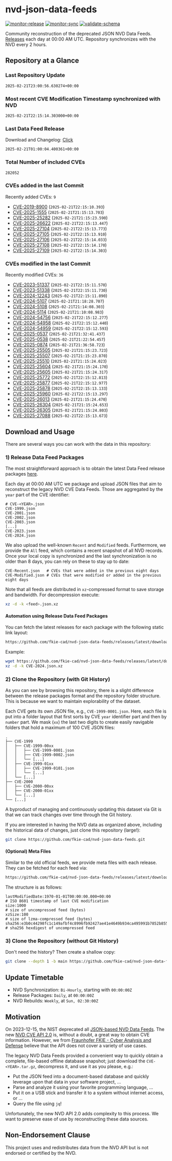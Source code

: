 # nvd-json-data-feeds

[![monitor-release](https://github.com/fkie-cad/nvd-json-data-feeds/actions/workflows/monitor_release.yml/badge.svg)](https://github.com/fkie-cad/nvd-json-data-feeds/actions/workflows/monitor_release.yml)
[![monitor-sync](https://github.com/fkie-cad/nvd-json-data-feeds/actions/workflows/monitor_sync.yml/badge.svg)](https://github.com/fkie-cad/nvd-json-data-feeds/actions/workflows/monitor_sync.yml)
[![validate-schema](https://github.com/fkie-cad/nvd-json-data-feeds/actions/workflows/validate_schema.yml/badge.svg)](https://github.com/fkie-cad/nvd-json-data-feeds/actions/workflows/validate_schema.yml)

Community reconstruction of the deprecated JSON NVD Data Feeds.
[Releases](https://github.com/fkie-cad/nvd-json-data-feeds/releases/latest) each day at 00:00 AM UTC.
Repository synchronizes with the NVD every 2 hours.

## Repository at a Glance

### Last Repository Update

```plain
2025-02-21T23:00:56.630274+00:00
```

### Most recent CVE Modification Timestamp synchronized with NVD

```plain
2025-02-21T22:15:14.303000+00:00
```

### Last Data Feed Release

Download and Changelog: [Click](https://github.com/fkie-cad/nvd-json-data-feeds/releases/latest)

```plain
2025-02-21T01:00:04.400361+00:00
```

### Total Number of included CVEs

```plain
282052
```

### CVEs added in the last Commit

Recently added CVEs: `9`

- [CVE-2019-8900](CVE-2019/CVE-2019-89xx/CVE-2019-8900.json) (`2025-02-21T22:15:10.393`)
- [CVE-2025-1555](CVE-2025/CVE-2025-15xx/CVE-2025-1555.json) (`2025-02-21T21:15:13.703`)
- [CVE-2025-25282](CVE-2025/CVE-2025-252xx/CVE-2025-25282.json) (`2025-02-21T21:15:23.590`)
- [CVE-2025-26622](CVE-2025/CVE-2025-266xx/CVE-2025-26622.json) (`2025-02-21T22:15:13.447`)
- [CVE-2025-27104](CVE-2025/CVE-2025-271xx/CVE-2025-27104.json) (`2025-02-21T22:15:13.773`)
- [CVE-2025-27105](CVE-2025/CVE-2025-271xx/CVE-2025-27105.json) (`2025-02-21T22:15:13.910`)
- [CVE-2025-27106](CVE-2025/CVE-2025-271xx/CVE-2025-27106.json) (`2025-02-21T22:15:14.033`)
- [CVE-2025-27108](CVE-2025/CVE-2025-271xx/CVE-2025-27108.json) (`2025-02-21T22:15:14.170`)
- [CVE-2025-27109](CVE-2025/CVE-2025-271xx/CVE-2025-27109.json) (`2025-02-21T22:15:14.303`)


### CVEs modified in the last Commit

Recently modified CVEs: `36`

- [CVE-2023-51337](CVE-2023/CVE-2023-513xx/CVE-2023-51337.json) (`2025-02-21T22:15:11.570`)
- [CVE-2023-51338](CVE-2023/CVE-2023-513xx/CVE-2023-51338.json) (`2025-02-21T22:15:11.730`)
- [CVE-2024-12243](CVE-2024/CVE-2024-122xx/CVE-2024-12243.json) (`2025-02-21T22:15:11.890`)
- [CVE-2024-5107](CVE-2024/CVE-2024-51xx/CVE-2024-5107.json) (`2025-02-21T21:18:28.707`)
- [CVE-2024-5108](CVE-2024/CVE-2024-51xx/CVE-2024-5108.json) (`2025-02-21T21:14:08.303`)
- [CVE-2024-5114](CVE-2024/CVE-2024-51xx/CVE-2024-5114.json) (`2025-02-21T21:10:08.983`)
- [CVE-2024-54756](CVE-2024/CVE-2024-547xx/CVE-2024-54756.json) (`2025-02-21T22:15:12.277`)
- [CVE-2024-54958](CVE-2024/CVE-2024-549xx/CVE-2024-54958.json) (`2025-02-21T22:15:12.440`)
- [CVE-2024-54959](CVE-2024/CVE-2024-549xx/CVE-2024-54959.json) (`2025-02-21T22:15:12.593`)
- [CVE-2025-0537](CVE-2025/CVE-2025-05xx/CVE-2025-0537.json) (`2025-02-21T21:32:41.437`)
- [CVE-2025-0538](CVE-2025/CVE-2025-05xx/CVE-2025-0538.json) (`2025-02-21T21:22:54.457`)
- [CVE-2025-0874](CVE-2025/CVE-2025-08xx/CVE-2025-0874.json) (`2025-02-21T21:36:58.723`)
- [CVE-2025-25505](CVE-2025/CVE-2025-255xx/CVE-2025-25505.json) (`2025-02-21T21:15:23.723`)
- [CVE-2025-25507](CVE-2025/CVE-2025-255xx/CVE-2025-25507.json) (`2025-02-21T21:15:23.870`)
- [CVE-2025-25510](CVE-2025/CVE-2025-255xx/CVE-2025-25510.json) (`2025-02-21T21:15:24.023`)
- [CVE-2025-25604](CVE-2025/CVE-2025-256xx/CVE-2025-25604.json) (`2025-02-21T21:15:24.170`)
- [CVE-2025-25605](CVE-2025/CVE-2025-256xx/CVE-2025-25605.json) (`2025-02-21T21:15:24.317`)
- [CVE-2025-25772](CVE-2025/CVE-2025-257xx/CVE-2025-25772.json) (`2025-02-21T22:15:12.813`)
- [CVE-2025-25877](CVE-2025/CVE-2025-258xx/CVE-2025-25877.json) (`2025-02-21T22:15:12.977`)
- [CVE-2025-25878](CVE-2025/CVE-2025-258xx/CVE-2025-25878.json) (`2025-02-21T22:15:13.133`)
- [CVE-2025-25960](CVE-2025/CVE-2025-259xx/CVE-2025-25960.json) (`2025-02-21T22:15:13.297`)
- [CVE-2025-26013](CVE-2025/CVE-2025-260xx/CVE-2025-26013.json) (`2025-02-21T21:15:24.470`)
- [CVE-2025-26304](CVE-2025/CVE-2025-263xx/CVE-2025-26304.json) (`2025-02-21T21:15:24.653`)
- [CVE-2025-26305](CVE-2025/CVE-2025-263xx/CVE-2025-26305.json) (`2025-02-21T21:15:24.803`)
- [CVE-2025-27088](CVE-2025/CVE-2025-270xx/CVE-2025-27088.json) (`2025-02-21T22:15:13.673`)


## Download and Usage

There are several ways you can work with the data in this repository:

### 1) Release Data Feed Packages

The most straightforward approach is to obtain the latest Data Feed release packages [here](https://github.com/fkie-cad/nvd-json-data-feeds/releases/latest).

Each day at 00:00 AM UTC we package and upload JSON files that aim to reconstruct the legacy NVD CVE Data Feeds.
Those are aggregated by the `year` part of the CVE identifier:

```
# CVE-<YEAR>.json
CVE-1999.json
CVE-2001.json
CVE-2002.json
CVE-2003.json
[...]
CVE-2023.json
CVE-2024.json
```

We also upload the well-known `Recent` and `Modified` feeds.
Furthermore, we provide the `All` feed, which contains a recent snapshot of all NVD records.
Once your local copy is synchronized and the last synchronization is no older than 8 days, you can rely on these to stay up to date:

```plain
CVE-Recent.json   # CVEs that were added in the previous eight days
CVE-Modified.json # CVEs that were modified or added in the previous eight days
```

Note that all feeds are distributed in `xz`-compressed format to save storage and bandwidth.
For decompression execute:

```sh
xz -d -k <feed>.json.xz
```

#### Automation using Release Data Feed Packages

You can fetch the latest releases for each package with the following static link layout:

```sh
https://github.com/fkie-cad/nvd-json-data-feeds/releases/latest/download/CVE-<YEAR>.json.xz
```

Example:

```sh
wget https://github.com/fkie-cad/nvd-json-data-feeds/releases/latest/download/CVE-2024.json.xz
xz -d -k CVE-2024.json.xz
```

### 2) Clone the Repository (with Git History)

As you can see by browsing this repository, there is a slight difference between the release packages format and the repository folder structure.
This is because we want to maintain explorability of the dataset.

Each CVE gets its own JSON file, e.g., `CVE-1999-0001.json`.
Here, each file is put into a folder layout that first sorts by CVE `year` identifier part and then by `number` part.
We mask (`xx`) the last two digits to create easily navigable folders that hold a maximum of 100 CVE JSON files:

```plain
.
├── CVE-1999
│   ├── CVE-1999-00xx
│   │   ├── CVE-1999-0001.json
│   │   ├── CVE-1999-0002.json
│   │   └── [...]
│   ├── CVE-1999-01xx
│   │   ├── CVE-1999-0101.json
│   │   └── [...]
│   └── [...]
├── CVE-2000
│   ├── CVE-2000-00xx
│   ├── CVE-2000-01xx
│   └── [...]
└── [...]
```

A byproduct of managing and continuously updating this dataset via Git is that we can track changes over time through the Git history.

If you are interested in having the NVD data as organized above, including the historical data of changes, just clone this repository (large!):

```sh
git clone https://github.com/fkie-cad/nvd-json-data-feeds.git
```

#### (Optional) Meta Files

Similar to the old official feeds, we provide meta files with each release. They can be fetched for each feed via:

```sh
https://github.com/fkie-cad/nvd-json-data-feeds/releases/latest/download/CVE-<YEAR>.meta
```

The structure is as follows:

```plain
lastModifiedDate:1970-01-01T00:00:00.000+00:00                          # ISO 8601 timestamp of last CVE modification
size:1000                                                               # size of uncompressed feed (bytes)
xzSize:100                                                              # size of lzma-compressed feed (bytes)
sha256:e3b0c44298fc1c149afbf4c8996fb92427ae41e4649b934ca495991b7852b855 # sha256 hexdigest of uncompressed feed
```

### 3) Clone the Repository (without Git History)

Don't need the history? Then create a shallow copy:

```sh
git clone --depth 1 -b main https://github.com/fkie-cad/nvd-json-data-feeds.git
```


## Update Timetable

* NVD Synchronization: `Bi-Hourly`, starting with `00:00:00Z`
* Release Packages: `Daily`, at `00:00:00Z`
* NVD Rebuilds: `Weekly`, at `Sun, 02:30:00Z`


## Motivation

On 2023-12-15, the NIST deprecated all [JSON-based NVD Data Feeds](https://nvd.nist.gov/vuln/data-feeds#divRetirementBanner-1).
The new [NVD CVE API 2.0](https://nvd.nist.gov/developers/vulnerabilities) is, without a doubt, a great way to obtain CVE information.
However, we from [Fraunhofer FKIE - Cyber Analysis and Defense](https://www.fkie.fraunhofer.de/en/departments/cad.html) believe that the API does not cover a variety of use cases.

The legacy NVD Data Feeds provided a convenient way to quickly obtain a complete, file-based offline database snapshot; just download the `CVE-<YEAR>.tar.gz`, decompress it, and use it as you please, e.g.:

- Put the JSON feed into a document-based database and quickly leverage upon that data in your software project, ...
- Parse and analyze it using your favorite programming language, ...
- Put it on a USB stick and transfer it to a system without internet access, or ...
- Query the file using `jq`!

Unfortunately, the new NVD API 2.0 adds complexity to this process.
We want to preserve ease of use by reconstructing these data sources.

## Non-Endorsement Clause

This project uses and redistributes data from the NVD API but is not endorsed or certified by the NVD.